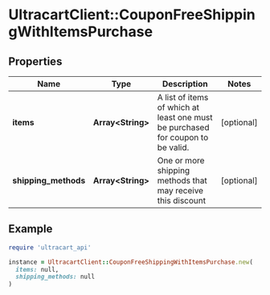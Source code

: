 # UltracartClient::CouponFreeShippingWithItemsPurchase

## Properties

| Name | Type | Description | Notes |
| ---- | ---- | ----------- | ----- |
| **items** | **Array&lt;String&gt;** | A list of items of which at least one must be purchased for coupon to be valid. | [optional] |
| **shipping_methods** | **Array&lt;String&gt;** | One or more shipping methods that may receive this discount | [optional] |

## Example

```ruby
require 'ultracart_api'

instance = UltracartClient::CouponFreeShippingWithItemsPurchase.new(
  items: null,
  shipping_methods: null
)
```

